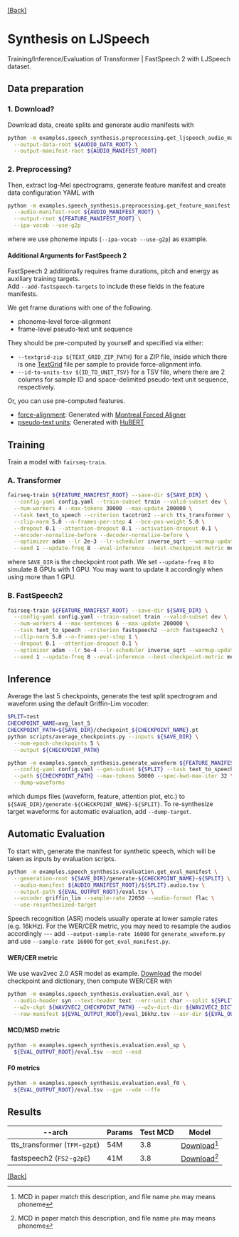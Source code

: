 [[Back]](..)

# Synthesis on LJSpeech
Training/Inference/Evaluation of Transformer | FastSpeech 2 with LJSpeech dataset.  


## Data preparation

### 1. Download?
Download data, create splits and generate audio manifests with
```bash
python -m examples.speech_synthesis.preprocessing.get_ljspeech_audio_manifest \
  --output-data-root ${AUDIO_DATA_ROOT} \
  --output-manifest-root ${AUDIO_MANIFEST_ROOT}
```

### 2. Preprocessing?
Then, extract log-Mel spectrograms, generate feature manifest and create data configuration YAML with
```bash
python -m examples.speech_synthesis.preprocessing.get_feature_manifest \
  --audio-manifest-root ${AUDIO_MANIFEST_ROOT} \
  --output-root ${FEATURE_MANIFEST_ROOT} \
  --ipa-vocab --use-g2p
```
where we use phoneme inputs (`--ipa-vocab --use-g2p`) as example.

#### Additional Arguments for FastSpeech 2
FastSpeech 2 additionally requires frame durations, pitch and energy as auxiliary training targets.  
Add `--add-fastspeech-targets` to include these fields in the feature manifests.  

We get frame durations with one of the following.

- phoneme-level force-alignment
- frame-level pseudo-text unit sequence

They should be pre-computed by yourself and specified via either:

- `--textgrid-zip ${TEXT_GRID_ZIP_PATH}` for a ZIP file, inside which there is one
  [TextGrid](https://www.fon.hum.uva.nl/praat/manual/TextGrid.html) file per sample to provide force-alignment info.
- `--id-to-units-tsv ${ID_TO_UNIT_TSV}` for a TSV file, where there are 2 columns for sample ID and
  space-delimited pseudo-text unit sequence, respectively.

Or, you can use pre-computed features.  

- [force-alignment](https://dl.fbaipublicfiles.com/fairseq/s2/ljspeech_mfa.zip): Generated with [Montreal Forced Aligner](https://github.com/MontrealCorpusTools/Montreal-Forced-Aligner)
- [pseudo-text units](s3://dl.fbaipublicfiles.com/fairseq/s2/ljspeech_hubert.tsv): Generated with [HuBERT](https://github.com/pytorch/fairseq/tree/main/examples/hubert)


## Training
Train a model with `fairseq-train`.  

### A. Transformer
```bash
fairseq-train ${FEATURE_MANIFEST_ROOT} --save-dir ${SAVE_DIR} \
  --config-yaml config.yaml --train-subset train --valid-subset dev \
  --num-workers 4 --max-tokens 30000 --max-update 200000 \
  --task text_to_speech --criterion tacotron2 --arch tts_transformer \
  --clip-norm 5.0 --n-frames-per-step 4 --bce-pos-weight 5.0 \
  --dropout 0.1 --attention-dropout 0.1 --activation-dropout 0.1 \
  --encoder-normalize-before --decoder-normalize-before \
  --optimizer adam --lr 2e-3 --lr-scheduler inverse_sqrt --warmup-updates 4000 \
  --seed 1 --update-freq 8 --eval-inference --best-checkpoint-metric mcd_loss
```
where `SAVE_DIR` is the checkpoint root path. We set `--update-freq 8` to simulate 8 GPUs with 1 GPU. You may want to update it accordingly when using more than 1 GPU.

### B. FastSpeech2
```bash
fairseq-train ${FEATURE_MANIFEST_ROOT} --save-dir ${SAVE_DIR} \
  --config-yaml config.yaml --train-subset train --valid-subset dev \
  --num-workers 4 --max-sentences 6 --max-update 200000 \
  --task text_to_speech --criterion fastspeech2 --arch fastspeech2 \
  --clip-norm 5.0 --n-frames-per-step 1 \
  --dropout 0.1 --attention-dropout 0.1 \
  --optimizer adam --lr 5e-4 --lr-scheduler inverse_sqrt --warmup-updates 4000 \
  --seed 1 --update-freq 8 --eval-inference --best-checkpoint-metric mcd_loss
```


## Inference
Average the last 5 checkpoints, generate the test split spectrogram and waveform using the default Griffin-Lim vocoder:
```bash
SPLIT=test
CHECKPOINT_NAME=avg_last_5
CHECKPOINT_PATH=${SAVE_DIR}/checkpoint_${CHECKPOINT_NAME}.pt
python scripts/average_checkpoints.py --inputs ${SAVE_DIR} \
  --num-epoch-checkpoints 5 \
  --output ${CHECKPOINT_PATH}

python -m examples.speech_synthesis.generate_waveform ${FEATURE_MANIFEST_ROOT} \
  --config-yaml config.yaml --gen-subset ${SPLIT} --task text_to_speech \
  --path ${CHECKPOINT_PATH} --max-tokens 50000 --spec-bwd-max-iter 32 \
  --dump-waveforms
```
which dumps files (waveform, feature, attention plot, etc.) to `${SAVE_DIR}/generate-${CHECKPOINT_NAME}-${SPLIT}`. To
re-synthesize target waveforms for automatic evaluation, add `--dump-target`.

## Automatic Evaluation
To start with, generate the manifest for synthetic speech, which will be taken as inputs by evaluation scripts.
```bash
python -m examples.speech_synthesis.evaluation.get_eval_manifest \
  --generation-root ${SAVE_DIR}/generate-${CHECKPOINT_NAME}-${SPLIT} \
  --audio-manifest ${AUDIO_MANIFEST_ROOT}/${SPLIT}.audio.tsv \
  --output-path ${EVAL_OUTPUT_ROOT}/eval.tsv \
  --vocoder griffin_lim --sample-rate 22050 --audio-format flac \
  --use-resynthesized-target
```
Speech recognition (ASR) models usually operate at lower sample rates (e.g. 16kHz). For the WER/CER metric,
you may need to resample the audios accordingly --- add `--output-sample-rate 16000` for `generate_waveform.py` and
use `--sample-rate 16000` for `get_eval_manifest.py`.


#### WER/CER metric
We use wav2vec 2.0 ASR model as example. [Download](https://github.com/pytorch/fairseq/tree/main/examples/wav2vec)
the model checkpoint and dictionary, then compute WER/CER with
```bash
python -m examples.speech_synthesis.evaluation.eval_asr \
  --audio-header syn --text-header text --err-unit char --split ${SPLIT} \
  --w2v-ckpt ${WAV2VEC2_CHECKPOINT_PATH} --w2v-dict-dir ${WAV2VEC2_DICT_DIR} \
  --raw-manifest ${EVAL_OUTPUT_ROOT}/eval_16khz.tsv --asr-dir ${EVAL_OUTPUT_ROOT}/asr
```

#### MCD/MSD metric
```bash
python -m examples.speech_synthesis.evaluation.eval_sp \
  ${EVAL_OUTPUT_ROOT}/eval.tsv --mcd --msd
```

#### F0 metrics
```bash
python -m examples.speech_synthesis.evaluation.eval_f0 \
  ${EVAL_OUTPUT_ROOT}/eval.tsv --gpe --vde --ffe
```


## Results

| --arch                         | Params | Test MCD | Model |
|--------------------------------|--------|----------|-------|
| tts_transformer (`TFM`-`g2pE`) | 54M    | 3.8      | [Download](https://dl.fbaipublicfiles.com/fairseq/s2/ljspeech_transformer_phn.tar)[^result_tfm] |
| fastspeech2     (`FS2`-`g2pE`) | 41M    | 3.8      | [Download](https://dl.fbaipublicfiles.com/fairseq/s2/ljspeech_fastspeech2_phn.tar)[^result_fs2] |

[[Back]](..)

[^result_tfm]: MCD in paper match this description, and file name `phn` may means phoneme
[^result_fs2]: MCD in paper match this description, and file name `phn` may means phoneme